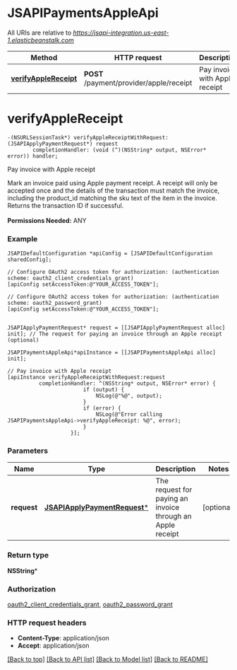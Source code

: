 # JSAPIPaymentsAppleApi

All URIs are relative to *https://jsapi-integration.us-east-1.elasticbeanstalk.com*

Method | HTTP request | Description
------------- | ------------- | -------------
[**verifyAppleReceipt**](JSAPIPaymentsAppleApi.md#verifyapplereceipt) | **POST** /payment/provider/apple/receipt | Pay invoice with Apple receipt


# **verifyAppleReceipt**
```objc
-(NSURLSessionTask*) verifyAppleReceiptWithRequest: (JSAPIApplyPaymentRequest*) request
        completionHandler: (void (^)(NSString* output, NSError* error)) handler;
```

Pay invoice with Apple receipt

Mark an invoice paid using Apple payment receipt. A receipt will only be accepted once and the details of the transaction must match the invoice, including the product_id matching the sku text of the item in the invoice. Returns the transaction ID if successful. <br><br><b>Permissions Needed:</b> ANY

### Example 
```objc
JSAPIDefaultConfiguration *apiConfig = [JSAPIDefaultConfiguration sharedConfig];

// Configure OAuth2 access token for authorization: (authentication scheme: oauth2_client_credentials_grant)
[apiConfig setAccessToken:@"YOUR_ACCESS_TOKEN"];

// Configure OAuth2 access token for authorization: (authentication scheme: oauth2_password_grant)
[apiConfig setAccessToken:@"YOUR_ACCESS_TOKEN"];


JSAPIApplyPaymentRequest* request = [[JSAPIApplyPaymentRequest alloc] init]; // The request for paying an invoice through an Apple receipt (optional)

JSAPIPaymentsAppleApi*apiInstance = [[JSAPIPaymentsAppleApi alloc] init];

// Pay invoice with Apple receipt
[apiInstance verifyAppleReceiptWithRequest:request
          completionHandler: ^(NSString* output, NSError* error) {
                        if (output) {
                            NSLog(@"%@", output);
                        }
                        if (error) {
                            NSLog(@"Error calling JSAPIPaymentsAppleApi->verifyAppleReceipt: %@", error);
                        }
                    }];
```

### Parameters

Name | Type | Description  | Notes
------------- | ------------- | ------------- | -------------
 **request** | [**JSAPIApplyPaymentRequest***](JSAPIApplyPaymentRequest.md)| The request for paying an invoice through an Apple receipt | [optional] 

### Return type

**NSString***

### Authorization

[oauth2_client_credentials_grant](../README.md#oauth2_client_credentials_grant), [oauth2_password_grant](../README.md#oauth2_password_grant)

### HTTP request headers

 - **Content-Type**: application/json
 - **Accept**: application/json

[[Back to top]](#) [[Back to API list]](../README.md#documentation-for-api-endpoints) [[Back to Model list]](../README.md#documentation-for-models) [[Back to README]](../README.md)

